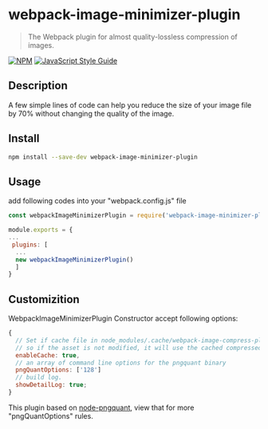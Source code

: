 # webpack-image-minimizer-plugin
> The Webpack plugin for almost quality-lossless compression of images.

[![NPM](https://img.shields.io/npm/v/webpack-image-minimizer-plugin.svg)](https://www.npmjs.com/package/webpack-image-minimizer-plugin) [![JavaScript Style Guide](https://img.shields.io/badge/code_style-standard-brightgreen.svg)](https://standardjs.com)

## Description
A few simple lines of code can help you reduce the size of your image file by 70% without changing the quality of the image.


## Install

```bash
npm install --save-dev webpack-image-minimizer-plugin
```

## Usage

add following codes into your "webpack.config.js" file
```js
const webpackImageMinimizerPlugin = require('webpack-image-minimizer-plugin');

module.exports = {
...
 plugins: [
  ...
  new webpackImageMinimizerPlugin()
  ]
}

```

## Customizition

WebpackImageMinimizerPlugin Constructor accept following options:
```js
{
  // Set if cache file in node_modules/.cache/webpack-image-compress-plugin
  // so if the asset is not modified, it will use the cached compressed image file.
  enableCache: true, 
  // an array of command line options for the pngquant binary 
  pngQuantOptions: ['128']
  // build log.
  showDetailLog: true;
}
```
This plugin based on  [node-pngquant](https://github.com/papandreou/node-pngquant), view that for more 
"pngQuantOptions" rules.